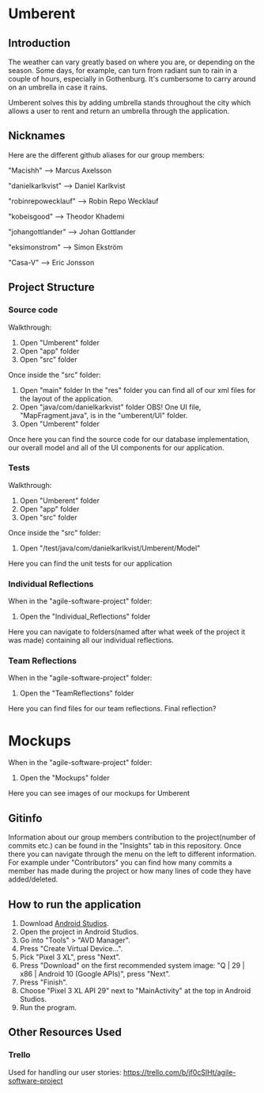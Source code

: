 # Umberent

## Introduction

The weather can vary greatly based on where you are, or depending on the season. 
Some days, for example, can turn from radiant sun to rain in a couple of hours, especially in Gothenburg. 
It's cumbersome to carry around on an umbrella in case it rains.

Umberent solves this by adding umbrella stands throughout the city which allows a user to rent and return an umbrella through the application. 

## Nicknames

Here are the different github aliases for our group members:

"Macishh" --> Marcus Axelsson

"danielkarlkvist" --> Daniel Karlkvist

"robinrepowecklauf" --> Robin Repo Wecklauf

"kobeisgood" --> Theodor Khademi

"johangottlander" --> Johan Gottlander

"eksimonstrom" --> Simon Ekström

"Casa-V" --> Eric Jonsson

## Project Structure

### Source code 
Walkthrough: 
1. Open "Umberent" folder
2. Open "app" folder
3. Open "src" folder

Once inside the "src" folder:
1. Open "main" folder
In the "res" folder you can find all of our xml files for the layout of the application. 
2. Open "java/com/danielkarkvist" folder
OBS! One UI file, "MapFragment.java", is in the "umberent/UI" folder. 
3. Open "Umberent" folder

Once here you can find the source code for our database implementation, our overall model and all of the UI components for our application.

### Tests
Walkthrough: 
1. Open "Umberent" folder
2. Open "app" folder
3. Open "src" folder

Once inside the "src" folder:
1. Open "/test/java/com/danielkarlkvist/Umberent/Model"

Here you can find the unit tests for our application

### Individual Reflections
When in the "agile-software-project" folder:
1. Open the "Individual_Reflections" folder

Here you can navigate to folders(named after what week of the project it was made) containing all our individual reflections.

### Team Reflections 
When in the "agile-software-project" folder:
1. Open the "TeamReflections" folder

Here you can find files for our team reflections.
Final reflection?

# Mockups 
When in the "agile-software-project" folder:
1. Open the "Mockups" folder

Here you can see images of our mockups for Umberent

## Gitinfo
Information about our group members contribution to the project(number of commits etc.) can be found in the "Insights" tab in this repository.
Once there you can navigate through the menu on the left to different information. For example under "Contributors" you can find how many commits
a member has made during the project or how many lines of code they have added/deleted. 

## How to run the application

1. Download [Android Studios](https://www.google.com).
2. Open the project in Android Studios.
3. Go into "Tools" > "AVD Manager".
4. Press "Create Virtual Device...".
5. Pick "Pixel 3 XL", press "Next".
7. Press "Download" on the first recommended system image: "Q | 29 | x86 | Android 10 (Google APIs)", press "Next".
8. Press "Finish".
9. Choose "Pixel 3 XL API 29" next to "MainActivity" at the top in Android Studios.
10. Run the program.

## Other Resources Used

### Trello 
Used for handling our user stories:
https://trello.com/b/jf0cSlHt/agile-software-project


